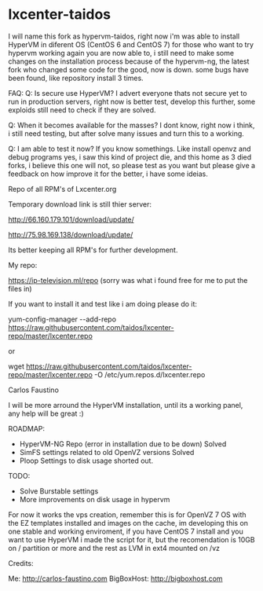 # lxcenter-taidos
I will name this fork as hypervm-taidos, right now i'm was able to install HyperVM in diferent OS (CentOS 6 and CentOS 7) for those who want to try hypervm working again you are now able to, i still need to make some changes on the installation process because of the hypervm-ng, the latest fork who changed some code for the good, now is down. some bugs have been found, like repository install 3 times. 

FAQ:
Q: Is secure use HyperVM? I advert everyone thats not secure yet to run in production servers, right now is better test, develop this further, some exploids still need to check if they are solved.

Q: When it becomes available for the masses? I dont know, right now i think, i still need testing, but after solve many issues and turn this to a working.

Q: I am able to test it now? If you know somethings. Like install openvz and debug programs yes, i saw this kind of project die, and this home as 3 died forks, i believe this one will not, so please test as you want but please give a feedback on how improve it for the better, i have some ideias.

Repo of all RPM's of Lxcenter.org

Temporary download link is still thier server:

http://66.160.179.101/download/update/

http://75.98.169.138/download/update/


Its better keeping all RPM's for further development.

My repo:

https://ip-television.ml/repo (sorry was what i found free for me to put the files in)

If you want to install it and test like i am doing please do it:

yum-config-manager --add-repo https://raw.githubusercontent.com/taidos/lxcenter-repo/master/lxcenter.repo

or

wget https://raw.githubusercontent.com/taidos/lxcenter-repo/master/lxcenter.repo -O /etc/yum.repos.d/lxcenter.repo

Carlos Faustino

I will be more arround the HyperVM installation, until its a working panel, any help will be great :)

ROADMAP:
- HyperVM-NG Repo (error in installation due to be down) Solved
- SimFS settings related to old OpenVZ versions Solved
- Ploop Settings to disk usage shorted out.

TODO:
- Solve Burstable settings
- More improvements on disk usage in hypervm

For now it works the vps creation, remember this is for OpenVZ 7 OS with the EZ templates installed and images on the cache, im developing this on one stable and working enviroment, if you have CentOS 7 install and you want to use HyperVM i made the script for it, but the recomendation is 10GB on / partition or more and the rest as LVM in ext4 mounted on /vz

Credits:

Me: http://carlos-faustino.com
BigBoxHost: http://bigboxhost.com
